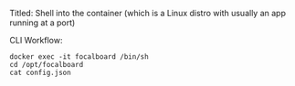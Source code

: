 
Titled: Shell into the container (which is a Linux distro with usually an app running at a port)

CLI Workflow:
```
docker exec -it focalboard /bin/sh  
cd /opt/focalboard  
cat config.json
```